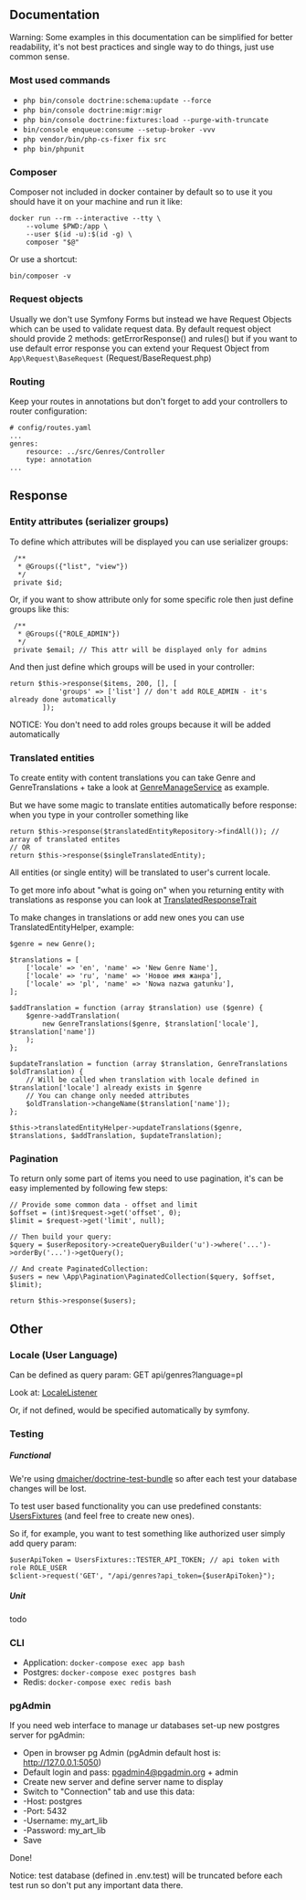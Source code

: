 ## Documentation

Warning: Some examples in this documentation can be simplified for better readability, it's not best practices and single way to do things, just use common sense.

### Most used commands

* `php bin/console doctrine:schema:update --force`
* `php bin/console doctrine:migr:migr`
* `php bin/console doctrine:fixtures:load --purge-with-truncate`
* `bin/console enqueue:consume --setup-broker -vvv`
* `php vendor/bin/php-cs-fixer fix src`
* `php bin/phpunit`

### Composer

Composer not included in docker container by default so to use it you should have it on your machine and run it like: 

```
docker run --rm --interactive --tty \
    --volume $PWD:/app \
    --user $(id -u):$(id -g) \
    composer "$@"
```

Or use a shortcut:

```
bin/composer -v
```

### Request objects

Usually we don't use Symfony Forms but instead we have Request Objects which can be used to validate request data.
By default request object should provide 2 methods: getErrorResponse() and rules() but if you want to use default error response you can extend your Request Object from `App\Request\BaseRequest` (Request/BaseRequest.php)

### Routing
Keep your routes in annotations but don't forget to add your controllers to router configuration:
```
# config/routes.yaml
...
genres:
    resource: ../src/Genres/Controller
    type: annotation
...
```

## Response

### Entity attributes (serializer groups)
To define which attributes will be displayed you can use serializer groups:
```
 /**
  * @Groups({"list", "view"})
  */
 private $id;
```
Or, if you want to show attribute only for some specific role then just define groups like this:
```
 /**
  * @Groups({"ROLE_ADMIN"})
  */
 private $email; // This attr will be displayed only for admins
```
And then just define which groups will be used in your controller:
```
return $this->response($items, 200, [], [
            'groups' => ['list'] // don't add ROLE_ADMIN - it's already done automatically 
        ]);
```
NOTICE: You don't need to add roles groups because it will be added automatically

### Translated entities
To create entity with content translations you can take Genre and GenreTranslations + take a look at  [GenreManageService](../src/Genres/Service/GenreManageService.php) as example.

But we have some magic to translate entities automatically before response:
when you type in your controller something like 
```
return $this->response($translatedEntityRepository->findAll()); // array of translated entites
// OR
return $this->response($singleTranslatedEntity);
```
All entities (or single entity) will be translated to user's current locale.

To get more info about "what is going on" when you returning entity with translations as response you can look at [TranslatedResponseTrait](../src/Translation/TranslatedResponseTrait.php)

To make changes in translations or add new ones you can use TranslatedEntityHelper, example:
```
$genre = new Genre();

$translations = [
    ['locale' => 'en', 'name' => 'New Genre Name'],
    ['locale' => 'ru', 'name' => 'Новое имя жанра'],
    ['locale' => 'pl', 'name' => 'Nowa nazwa gatunku'],
];

$addTranslation = function (array $translation) use ($genre) {
    $genre->addTranslation(
        new GenreTranslations($genre, $translation['locale'], $translation['name'])
    );
};

$updateTranslation = function (array $translation, GenreTranslations $oldTranslation) {
    // Will be called when translation with locale defined in $translation['locale'] already exists in $genre
    // You can change only needed attributes
    $oldTranslation->changeName($translation['name']);
};

$this->translatedEntityHelper->updateTranslations($genre, $translations, $addTranslation, $updateTranslation);
```

### Pagination
To return only some part of items you need to use pagination, it's can be easy implemented by
following few steps:
```
// Provide some common data - offset and limit
$offset = (int)$request->get('offset', 0);
$limit = $request->get('limit', null);

// Then build your query:
$query = $userRepository->createQueryBuilder('u')->where('...')->orderBy('...')->getQuery();

// And create PaginatedCollection:
$users = new \App\Pagination\PaginatedCollection($query, $offset, $limit);

return $this->response($users);
```

## Other

### Locale (User Language)

Can be defined as query param: GET api/genres?language=pl

Look at: [LocaleListener](../src/Translation/EventListener/LocaleListener.php)

Or, if not defined, would be specified automatically by symfony.

### Testing

##### Functional
We're using [dmaicher/doctrine-test-bundle](https://github.com/dmaicher/doctrine-test-bundle) so after each test your database changes will be lost.

To test user based functionality you can use predefined constants:
[UsersFixtures](../src/Users/DataFixtures/UsersFixtures.php)
(and feel free to create new ones).

So if, for example, you want to test something like authorized user simply add query param:
```
$userApiToken = UsersFixtures::TESTER_API_TOKEN; // api token with role ROLE_USER
$client->request('GET', "/api/genres?api_token={$userApiToken}");
```

##### Unit
todo

### CLI

* Application: `docker-compose exec app bash`
* Postgres: `docker-compose exec postgres bash`
* Redis: `docker-compose exec redis bash`

### pgAdmin

If you need web interface to manage ur databases set-up new postgres server for pgAdmin:

* Open in browser pg Admin (pgAdmin default host is: http://127.0.0.1:5050)
* Default login and pass: pgadmin4@pgadmin.org + admin
* Create new server and define server name to display
* Switch to "Connection" tab and use this data: 
* -Host: postgres
* -Port: 5432
* -Username: my_art_lib
* -Password: my_art_lib
* Save

Done!

Notice: test database (defined in .env.test) will be truncated before each test run so don't put any important data there.


